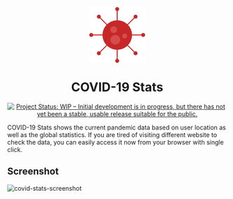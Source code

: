 <div align="center">
    <img src="./public/images/icon128.png" align="center" alt="ashiish-covid-stats-icon"/>

<h1 align="center" style="border: 0;"> COVID-19 Stats </h1>

[![Project Status: WIP – Initial development is in progress, but there has not yet been a stable, usable release suitable for the public.](https://www.repostatus.org/badges/latest/wip.svg)](https://www.repostatus.org/#wip)

</div>

COVID-19 Stats shows the current pandemic data based on user location as well as the global statistics. If you are tired of visiting different website to check the data, you can easily access it now from your browser with single click.

## Screenshot

![covid-stats-screenshot](https://repository-images.githubusercontent.com/274438498/99045180-c6ec-11ea-943a-ac294b0fbc1f)
